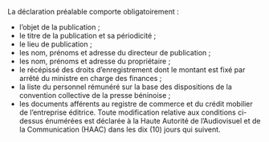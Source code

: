 La déclaration préalable comporte obligatoirement :
- l’objet de la publication ;
- le titre de la publication et sa périodicité ;
- le lieu de publication ;
- les nom, prénoms et adresse du directeur de publication ;
- les nom, prénoms et adresse du propriétaire ;
- le récépissé des droits d’enregistrement dont le montant est fixé par arrêté du ministre en charge des finances ;
- la liste du personnel rémunéré sur la base des dispositions de la convention collective de la presse béninoise ;
- les documents afférents au registre de commerce et du crédit mobilier de l’entreprise éditrice.
Toute modification relative aux conditions ci-dessus énumérées est déclarée à la Haute Autorité de l’Audiovisuel et de la Communication (HAAC) dans les dix (10) jours qui suivent.